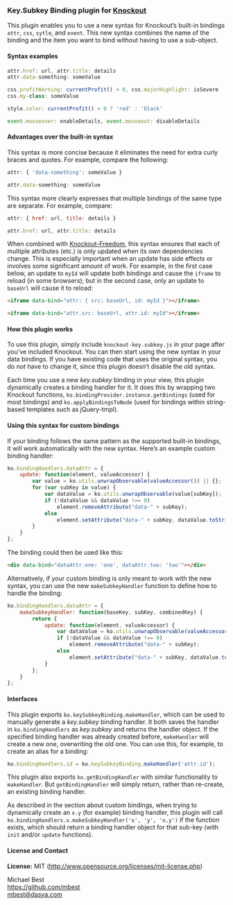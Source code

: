 ### **Key.Subkey Binding** plugin for [Knockout](http://knockoutjs.com/)

This plugin enables you to use a new syntax for Knockout’s built-in bindings `attr`, `css`, `sytle`, and `event`. This new syntax combines the name of the binding and the item you want to bind without having to use a sub-object.

#### Syntax examples

```javascript
attr.href: url, attr.title: details
attr.data-something: someValue

css.profitWarning: currentProfit() < 0, css.majorHighlight: isSevere
css.my-class: someValue

style.color: currentProfit() < 0 ? 'red' : 'black'

event.mouseover: enableDetails, event.mouseout: disableDetails
```

#### Advantages over the built-in syntax

This syntax is more concise because it eliminates the need for extra curly braces and quotes. For example, compare the following:

```javascript
attr: { 'data-something': someValue }

attr.data-something: someValue
```

This syntax more clearly expresses that multiple bindings of the same type are separate. For example, compare:

```javascript
attr: { href: url, title: details }

attr.href: url, attr.title: details
```

When combined with [Knockout-Freedom](https://github.com/mbest/knockout-freedom), this syntax ensures that each of multiple attributes (etc.) is only updated when its own dependencies change. This is especially important when an update has side effects or involves some significant amount of work. For example, in the first case below, an update to `myId` will update both bindings and cause the `iframe` to reload (in some browsers); but in the second case, only an update to `baseUrl` will cause it to reload:

```html
<iframe data-bind="attr: { src: baseUrl, id: myId }"></iframe>

<iframe data-bind="attr.src: baseUrl, attr.id: myId"></iframe>
```

#### How this plugin works

To use this plugin, simply include `knockout-key.subkey.js` in your page after you’ve included Knockout. You can then start using the new syntax in your data bindings. If you have existing code that uses the original syntax, you do *not* have to change it, since this plugin doesn’t disable the old syntax.

Each time you use a new *key.subkey* binding in your view, this plugin dynamically creates a binding handler for it. It does this by wrapping two Knockout functions, `ko.bindingProvider.instance.getBindings` (used for most bindings) and `ko.applyBindingsToNode` (used for bindings within string-based templates such as jQuery-tmpl).

#### Using this syntax for custom bindings

If your binding follows the same pattern as the supported built-in bindings, it will work automatically with the new syntax. Here’s an example custom binding handler:

```javascript
ko.bindingHandlers.dataAttr = {
    update: function(element, valueAccessor) {
        var value = ko.utils.unwrapObservable(valueAccessor()) || {};
        for (var subKey in value) {
            var dataValue = ko.utils.unwrapObservable(value[subKey]);
            if (!dataValue && dataValue !== 0)
                element.removeAttribute("data-" + subKey);
            else
                element.setAttribute("data-" + subKey, dataValue.toString());
        }
    }
};
```

The binding could then be used like this:

```html
<div data-bind="dataAttr.one: 'one', dataAttr.two: 'two'"></div>
```

Alternatively, if your custom binding is only meant to work with the new syntax, you can use the new `makeSubkeyHandler` function to define how to handle the binding:

```javascript
ko.bindingHandlers.dataAttr = {
    makeSubkeyHandler: function(baseKey, subKey, combinedKey) {
        return {
            update: function(element, valueAccessor) {
                var dataValue = ko.utils.unwrapObservable(valueAccessor());
                if (!dataValue && dataValue !== 0)
                    element.removeAttribute("data-" + subKey);
                else
                    element.setAttribute("data-" + subKey, dataValue.toString());
            }
        };
    }
};
```

#### Interfaces

This plugin exports `ko.keySubkeyBinding.makeHandler`, which can be used to manually generate a *key.subkey* binding handler. It both saves the handler in `ko.bindingHandlers` as *key.subkey* and returns the handler object. If the specified binding handler was already created before, `makeHandler` will create a new one, overwriting the old one. You can use this, for example, to create an alias for a binding:

```javascript
ko.bindingHandlers.id = ko.keySubkeyBinding.makeHandler('attr.id');
```

This plugin also exports `ko.getBindingHandler` with similar functionality to `makeHandler`. But `getBindingHandler` will simply return, rather than re-create, an existing binding handler.

As described in the section about custom bindings, when trying to dynamically create an `x.y` (for example) binding handler, this plugin will call `ko.bindingHandlers.x.makeSubkeyHandler('x', 'y', 'x.y')` if the function exists, which should return a binding handler object for that sub-key (with `init` and/or `update` functions).

#### License and Contact

**License:** MIT (http://www.opensource.org/licenses/mit-license.php)

Michael Best<br>
https://github.com/mbest<br>
mbest@dasya.com
